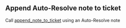## Append Auto-Resolve note to ticket

Call [append_note_to_ticket](append_note_to_ticket.md) using an Auto-Resolve note